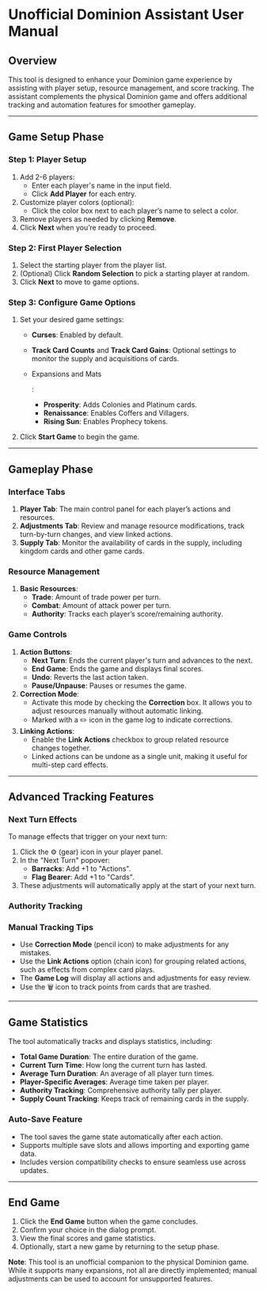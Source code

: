 # Unofficial Dominion Assistant User Manual

## Overview

This tool is designed to enhance your Dominion game experience by assisting with player setup, resource management, and score tracking. The assistant complements the physical Dominion game and offers additional tracking and automation features for smoother gameplay.

---

## Game Setup Phase

### Step 1: Player Setup

1. Add 2-6 players:
   - Enter each player's name in the input field.
   - Click **Add Player** for each entry.
2. Customize player colors (optional):
   - Click the color box next to each player’s name to select a color.
3. Remove players as needed by clicking **Remove**.
4. Click **Next** when you’re ready to proceed.

### Step 2: First Player Selection

1. Select the starting player from the player list.
2. (Optional) Click **Random Selection** to pick a starting player at random.
3. Click **Next** to move to game options.

### Step 3: Configure Game Options

1. Set your desired game settings:

   - **Curses**: Enabled by default.

   - **Track Card Counts** and **Track Card Gains**: Optional settings to monitor the supply and acquisitions of cards.

   - Expansions and Mats

     :

     - **Prosperity**: Adds Colonies and Platinum cards.
     - **Renaissance**: Enables Coffers and Villagers.
     - **Rising Sun**: Enables Prophecy tokens.

2. Click **Start Game** to begin the game.

---

## Gameplay Phase

### Interface Tabs

1. **Player Tab**:
   The main control panel for each player’s actions and resources.
2. **Adjustments Tab**:
   Review and manage resource modifications, track turn-by-turn changes, and view linked actions.
3. **Supply Tab**:
   Monitor the availability of cards in the supply, including kingdom cards and other game cards.

### Resource Management

1. **Basic Resources**:
   - **Trade**: Amount of trade power per turn.
   - **Combat**: Amount of attack power per turn.
   - **Authority**: Tracks each player’s score/remaining authority.

### Game Controls

1. **Action Buttons**:
   - **Next Turn**: Ends the current player's turn and advances to the next.
   - **End Game**: Ends the game and displays final scores.
   - **Undo**: Reverts the last action taken.
   - **Pause/Unpause**: Pauses or resumes the game.
2. **Correction Mode**:
   - Activate this mode by checking the **Correction** box. It allows you to adjust resources manually without automatic linking.
   - Marked with a ✏️ icon in the game log to indicate corrections.
3. **Linking Actions**:
   - Enable the **Link Actions** checkbox to group related resource changes together.
   - Linked actions can be undone as a single unit, making it useful for multi-step card effects.

---

## Advanced Tracking Features

### Next Turn Effects

To manage effects that trigger on your next turn:

1. Click the ⚙️ (gear) icon in your player panel.
2. In the "Next Turn" popover:
   - **Barracks**: Add +1 to "Actions".
   - **Flag Bearer**: Add +1 to "Cards".
3. These adjustments will automatically apply at the start of your next turn.

### Authority Tracking

### Manual Tracking Tips

- Use **Correction Mode** (pencil icon) to make adjustments for any mistakes.
- Use the **Link Actions** option (chain icon) for grouping related actions, such as effects from complex card plays.
- The **Game Log** will display all actions and adjustments for easy review.
- Use the 🗑️ icon to track points from cards that are trashed.

---

## Game Statistics

The tool automatically tracks and displays statistics, including:

- **Total Game Duration**: The entire duration of the game.
- **Current Turn Time**: How long the current turn has lasted.
- **Average Turn Duration**: An average of all player turn times.
- **Player-Specific Averages**: Average time taken per player.
- **Authority Tracking**: Comprehensive authority tally per player.
- **Supply Count Tracking**: Keeps track of remaining cards in the supply.

### Auto-Save Feature

- The tool saves the game state automatically after each action.
- Supports multiple save slots and allows importing and exporting game data.
- Includes version compatibility checks to ensure seamless use across updates.

---

## End Game

1. Click the **End Game** button when the game concludes.
2. Confirm your choice in the dialog prompt.
3. View the final scores and game statistics.
4. Optionally, start a new game by returning to the setup phase.

**Note**: This tool is an unofficial companion to the physical Dominion game. While it supports many expansions, not all are directly implemented; manual adjustments can be used to account for unsupported features.
